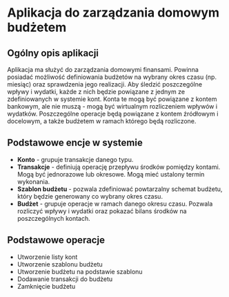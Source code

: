# Aplikacja do zarządzania domowym budżetem

## Ogólny opis aplikacji
Aplikacja ma służyć do zarządzania domowymi finansami. Powinna posiadać możliwość definiowania budżetów na wybrany okres czasu (np. miesiąc) oraz sprawdzenia jego realizacji.
Aby śledzić poszczególne wpływy i wydatki, każde z nich będzie powiązane z jednym ze zdefiniowanych w systemie kont.
Konta te mogą być powiązane z kontem bankowym, ale nie muszą - mogą być wirtualnym rozliczeniem wpływów i wydatków.
Poszczególne operacje będą powiązane z kontem źródłowym i docelowym, a także budżetem w ramach którego będą rozliczone.

## Podstawowe encje w systemie
* **Konto** - grupuje transakcje danego typu. 
* **Transakcje** - definiują operację przepływu środków pomiędzy kontami. Mogą być jednorazowe lub okresowe. Mogą mieć ustalony termin wykonania.
* **Szablon budżetu** - pozwala zdefiniować powtarzalny schemat budżetu, który będzie generowany co wybrany okres czasu.
* **Budżet** - grupuje operacje w ramach danego okresu czasu. Pozwala rozliczyć wpływy i wydatki oraz pokazać bilans środków na poszczególnych kontach. 

## Podstawowe operacje
* Utworzenie listy kont
* Utworzenie szablonu budżetu
* Utworzenie budżetu na podstawie szablonu
* Dodawanie transakcji do budżetu
* Zamknięcie budżetu
